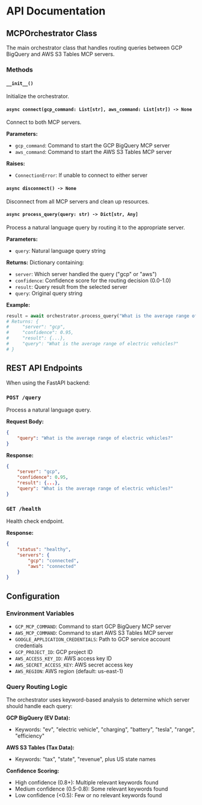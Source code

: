 # API Documentation

## MCPOrchestrator Class

The main orchestrator class that handles routing queries between GCP BigQuery and AWS S3 Tables MCP servers.

### Methods

#### `__init__()`
Initialize the orchestrator.

#### `async connect(gcp_command: List[str], aws_command: List[str]) -> None`
Connect to both MCP servers.

**Parameters:**
- `gcp_command`: Command to start the GCP BigQuery MCP server
- `aws_command`: Command to start the AWS S3 Tables MCP server

**Raises:**
- `ConnectionError`: If unable to connect to either server

#### `async disconnect() -> None`
Disconnect from all MCP servers and clean up resources.

#### `async process_query(query: str) -> Dict[str, Any]`
Process a natural language query by routing it to the appropriate server.

**Parameters:**
- `query`: Natural language query string

**Returns:**
Dictionary containing:
- `server`: Which server handled the query ("gcp" or "aws")
- `confidence`: Confidence score for the routing decision (0.0-1.0)
- `result`: Query result from the selected server
- `query`: Original query string

**Example:**
```python
result = await orchestrator.process_query("What is the average range of electric vehicles?")
# Returns: {
#     "server": "gcp",
#     "confidence": 0.95,
#     "result": {...},
#     "query": "What is the average range of electric vehicles?"
# }
```

## REST API Endpoints

When using the FastAPI backend:

### `POST /query`
Process a natural language query.

**Request Body:**
```json
{
    "query": "What is the average range of electric vehicles?"
}
```

**Response:**
```json
{
    "server": "gcp",
    "confidence": 0.95,
    "result": {...},
    "query": "What is the average range of electric vehicles?"
}
```

### `GET /health`
Health check endpoint.

**Response:**
```json
{
    "status": "healthy",
    "servers": {
        "gcp": "connected",
        "aws": "connected"
    }
}
```

## Configuration

### Environment Variables

- `GCP_MCP_COMMAND`: Command to start GCP BigQuery MCP server
- `AWS_MCP_COMMAND`: Command to start AWS S3 Tables MCP server
- `GOOGLE_APPLICATION_CREDENTIALS`: Path to GCP service account credentials
- `GCP_PROJECT_ID`: GCP project ID
- `AWS_ACCESS_KEY_ID`: AWS access key ID
- `AWS_SECRET_ACCESS_KEY`: AWS secret access key
- `AWS_REGION`: AWS region (default: us-east-1)

### Query Routing Logic

The orchestrator uses keyword-based analysis to determine which server should handle each query:

**GCP BigQuery (EV Data):**
- Keywords: "ev", "electric vehicle", "charging", "battery", "tesla", "range", "efficiency"

**AWS S3 Tables (Tax Data):**
- Keywords: "tax", "state", "revenue", plus US state names

**Confidence Scoring:**
- High confidence (0.8+): Multiple relevant keywords found
- Medium confidence (0.5-0.8): Some relevant keywords found
- Low confidence (<0.5): Few or no relevant keywords found
